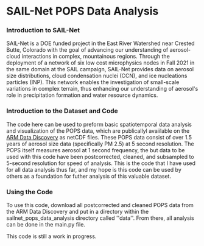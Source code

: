 # SAIL-Net POPS Data Analysis

### Introduction to SAIL-Net

SAIL-Net is a DOE funded project in the East River Watershed near Crested Butte, Colorado with the goal of advancing our understanding of aerosol-cloud interactions in complex, mountainous regions. 
Through the deployment of a network of six low cost microphysics nodes in Fall 2021 in the same domain at the SAIL campaign, SAIL-Net provides data on aerosol size distributions, cloud condensation nuclei (CCN), and ice nucleations particles (INP). 
This network enables the investigation of small-scale variations in complex terrain, thus enhancing our understanding of aerosol's role in precipitation formation and water resource dynamics.

### Introduction to the Dataset and Code

The code here can be used to preform basic spatiotemporal data analysis and visualization of the POPS data, which are publicallyl avaiilable on the [ARM Data Discovery](https://adc.arm.gov/discovery/#/results/iopShortName::amf2021SAILCAIVIMT/instrument_code::pops) as netCDF files.
These POPS data consist of over 1.5 years of aerosol size data (specifically PM 2.5) at 5 second resolution.
The POPS itself measures aerosol at 1 second frequency, the but data to be used with this code have been postcorrected, cleaned, and subsampled to 5-second resolution for speed of analysis.
This is the code that I have used for all data analysis thus far, and my hope is this code can be used by others as a foundation for futher analysis of this valuable dataset. 

### Using the Code

To use this code, download all postcorrected and cleaned POPS data from the ARM Data Discovery and put in a directory within the sailnet_pops_data_analysis directory called ''data''.
From there, all analysis can be done in the main.py file.

This code is still a work in progress.





